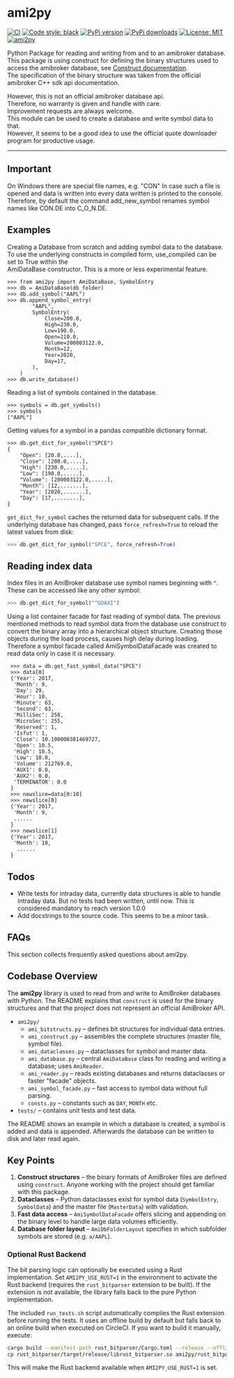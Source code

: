  ami2py
==========================

[![CI](https://github.com/F2011B/ami2py/actions/workflows/tests.yml/badge.svg)](https://github.com/F2011B/ami2py/actions/workflows/tests.yml)
[![Code style: black](https://img.shields.io/badge/code%20style-black-000000.svg)](https://github.com/psf/black)
[![PyPi version](https://pypip.in/v/ami2py/badge.png)](https://crate.io/packages/ami2py/)
[![PyPi downloads](https://pypip.in/d/ami2py/badge.png)](https://crate.io/packages/ami2py/)
[![License: MIT](https://img.shields.io/badge/License-MIT-yellow.svg)](https://opensource.org/licenses/MIT)
[![ami2py](https://snyk.io/advisor/python/ami2py/badge.svg)](https://snyk.io/advisor/python/ami2py)

Python Package for reading and writing from and to an amibroker database.<br/>
This package is using construct for defining the binary structures used to access the amibroker database, 
see [Construct documentation](https://construct.readthedocs.io/en/latest/). <br/>
The specification of the binary structure was taken from the official amibroker C++ sdk api documentation.

However, this is not an official amibroker database api. <br/> 
Therefore, no warranty is given and handle with care. <br/>
Improvement requests are always welcome.<br/>
This module can be used to create a database and write symbol data to that. <br/> 
However, it seems to be a good idea to use the official quote downloader program for productive usage.<br/>
__________________________________________________

Important
---------
On Windows there are special file names, e.g. "CON"
In case such a file is opened and data is written into every data written 
is printed to the console.
Therefore, by default the command add_new_symbol renames symbol names like CON.DE into C_O_N.DE.

Examples
---------

Creating a Database from scratch and adding symbol data to the database.
To use the underlying constructs in compiled form, use_compiled can be set to True within the  
AmiDataBase constructor. This is a more or less experimental feature.

    >>> from ami2py import AmiDataBase, SymbolEntry
    >>> db = AmiDataBase(db_folder)
    >>> db.add_symbol("AAPL")    
    >>> db.append_symbol_entry(
            "AAPL",
            SymbolEntry(
                Close=200.0,
                High=230.0,
                Low=190.0,
                Open=210.0,
                Volume=200003122.0,
                Month=12,
                Year=2020,
                Day=17,
            ),
        )
    >>> db.write_database()

Reading a list of symbols contained in the database.

    >>> symbols = db.get_symbols()
    >>> symbols
    ["AAPL"]

Getting values for a symbol in a pandas compatible dictionary format.

    >>> db.get_dict_for_symbol("SPCE")
    {
        "Open": [20.0,....],
        "Close": [200.0,....],
        "High": [230.0,.....],
        "Low": [190.0,.....],
        "Volume": [200003122.0,.....],
        "Month": [12,.......],
        "Year": [2020,.......],
        "Day": [17,........],
    }

`get_dict_for_symbol` caches the returned data for subsequent calls. If the
underlying database has changed, pass `force_refresh=True` to reload the latest
values from disk:

```python
>>> db.get_dict_for_symbol("SPCE", force_refresh=True)
```

Reading index data
------------------

Index files in an AmiBroker database use symbol names beginning with ``^``.
These can be accessed like any other symbol:

```python
>>> db.get_dict_for_symbol("^GDAXI")
```

Using a list container facade for fast reading of symbol data. 
The previous mentioned methods to read symbol data from the database use construct to 
convert the binary array into a hierarchical object structure. 
Creating those objects during the load process, causes high delay during loading. 
Therefore a symbol facade called AmiSymbolDataFacade was created to read data only in case 
it is necessary.

     >>> data = db.get_fast_symbol_data("SPCE")
     >>> data[0]
     {'Year': 2017, 
      'Month': 9, 
      'Day': 29, 
      'Hour': 10, 
      'Minute': 63, 
      'Second': 63, 
      'MilliSec': 258, 
      'MicroSec': 255, 
      'Reserved': 1,  
      'Isfut': 1,  
      'Close': 10.100000381469727, 
      'Open': 10.5, 
      'High': 10.5, 
      'Low': 10.0, 
      'Volume': 212769.0, 
      'AUX1': 0.0, 
      'AUX2': 0.0,  
      'TERMINATOR': 0.0
     }
     >>> newslice=data[0:10] 
     >>> newslice[0]
     {'Year': 2017,
      'Month': 9,
      ......
     }
     >>> newslice[1]
     {'Year': 2017,
      'Month': 10,
       ......
     }

Todos
--------------------
* Write tests for intraday data, currently data structures is able to handle intraday data. 
  But no tests had been written, until now. 
  This is considered mandatory to reach version 1.0.0  
* Add docstrings to the source code. This seems to be a minor task.

FAQs
--------------------
This section collects frequently asked questions about ami2py.

Codebase Overview
-----------------
The **ami2py** library is used to read from and write to AmiBroker databases
with Python. The README explains that `construct` is used for the binary
structures and that the project does not represent an official AmiBroker API.

* `ami2py/`
  * `ami_bitstructs.py` – defines bit structures for individual data entries.
  * `ami_construct.py` – assembles the complete structures (master file,
    symbol file).
  * `ami_dataclasses.py` – dataclasses for symbol and master data.
  * `ami_database.py` – central `AmiDataBase` class for reading and writing a
    database; uses `AmiReader`.
  * `ami_reader.py` – reads existing databases and returns dataclasses or
    faster "facade" objects.
  * `ami_symbol_facade.py` – fast access to symbol data without full parsing.
  * `consts.py` – constants such as `DAY`, `MONTH` etc.
* `tests/` – contains unit tests and test data.

The README shows an example in which a database is created, a symbol is added
and data is appended. Afterwards the database can be written to disk and later
read again.

Key Points
----------
1. **Construct structures** – the binary formats of AmiBroker files are defined
   using `construct`. Anyone working with the project should get familiar with
   this package.
2. **Dataclasses** – Python dataclasses exist for symbol data (`SymbolEntry`,
   `SymbolData`) and the master file (`MasterData`) with validation.
3. **Fast data access** – `AmiSymbolDataFacade` offers slicing and appending on
   the binary level to handle large data volumes efficiently.
4. **Database folder layout** – `AmiDbFolderLayout` specifies in which subfolder
   symbols are stored (e.g. `a/AAPL`).


### Optional Rust Backend

The bit parsing logic can optionally be executed using a Rust implementation. Set
`AMI2PY_USE_RUST=1` in the environment to activate the Rust backend (requires the
`rust_bitparser` extension to be built). If the extension is not available, the
library falls back to the pure Python implementation.

The included `run_tests.sh` script automatically compiles the Rust extension before running the tests. It uses an offline build by default but falls back to an online build when executed on CircleCI. If you want to build it manually, execute:

```bash
cargo build --manifest-path rust_bitparser/Cargo.toml --release --offline
cp rust_bitparser/target/release/librust_bitparser.so ami2py/rust_bitparser.so
```

This will make the Rust backend available when `AMI2PY_USE_RUST=1` is set.
